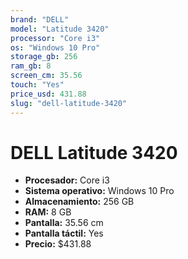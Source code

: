 ```yaml
---
brand: "DELL"
model: "Latitude 3420"
processor: "Core i3"
os: "Windows 10 Pro"
storage_gb: 256
ram_gb: 8
screen_cm: 35.56
touch: "Yes"
price_usd: 431.88
slug: "dell-latitude-3420"
---
```


# DELL Latitude 3420

- **Procesador:** Core i3
- **Sistema operativo:** Windows 10 Pro
- **Almacenamiento:** 256 GB
- **RAM:** 8 GB
- **Pantalla:** 35.56 cm
- **Pantalla táctil:** Yes
- **Precio:** $431.88
